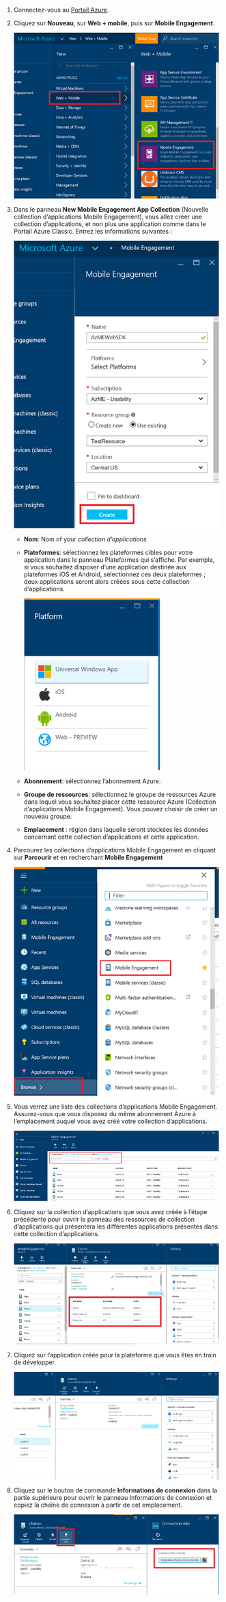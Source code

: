 
1. Connectez-vous au [Portail Azure](https://portal.azure.com).
2. Cliquez sur **Nouveau**, sur **Web + mobile**, puis sur **Mobile Engagement**.
   
    ![](./media/mobile-engagement-create-app-in-portal-new/browse-azme-extension.png)
3. Dans le panneau **New Mobile Engagement App Collection** (Nouvelle collection d’applications Mobile Engagement), vous allez créer une collection d’applications, et non plus une application comme dans le Portail Azure Classic. Entrez les informations suivantes :
   
    ![](./media/mobile-engagement-create-app-in-portal-new/new-azme-app.png)
   
   * **Nom**: Nom of your *collection d’applications* 
   * **Plateformes**: sélectionnez les plateformes cibles pour votre application dans le panneau Plateformes qui s’affiche. Par exemple, si vous souhaitez disposer d’une application destinée aux plateformes iOS et Android, sélectionnez ces deux plateformes ; deux applications seront alors créées sous cette collection d’applications. 
     
     ![](./media/mobile-engagement-create-app-in-portal-new/choose-platform.png)
   * **Abonnement**: sélectionnez l’abonnement Azure. 
   * **Groupe de ressources**: sélectionnez le groupe de ressources Azure dans lequel vous souhaitez placer cette ressource Azure (Collection d’applications Mobile Engagement). Vous pouvez choisir de créer un nouveau groupe.  
   * **Emplacement** : région dans laquelle seront stockées les données concernant cette collection d’applications et cette application.
4. Parcourez les collections d’applications Mobile Engagement en cliquant sur **Parcourir** et en recherchant **Mobile Engagement**
   
    ![](./media/mobile-engagement-create-app-in-portal-new/browse-mobile-engagement-menu.png)
5. Vous verrez une liste des collections d’applications Mobile Engagement. Assurez-vous que vous disposez du même abonnement Azure à l’emplacement auquel vous avez créé votre collection d’applications.
   
    ![](./media/mobile-engagement-create-app-in-portal-new/browse-mobile-engagement.png)
6. Cliquez sur la collection d’applications que vous avez créée à l’étape précédente pour ouvrir le panneau des ressources de collection d’applications qui présentera les différentes applications présentes dans cette collection d’applications. 
   
    ![](./media/mobile-engagement-create-app-in-portal-new/mobile-engagement-app-collection.png)
7. Cliquez sur l’application créée pour la plateforme que vous êtes en train de développer. 
   
    ![](./media/mobile-engagement-create-app-in-portal-new/mobile-engagement-app.png)
8. Cliquez sur le bouton de commande **Informations de connexion** dans la partie supérieure pour ouvrir le panneau Informations de connexion et copiez la chaîne de connexion à partir de cet emplacement. 
   
    ![](./media/mobile-engagement-create-app-in-portal-new/app-connection-info.png)

<!--HONumber=Oct16_HO2-->


